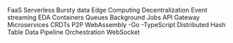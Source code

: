 FaaS
Serverless
Bursty data
Edge Computing
Decentralization
Event streaming
EDA
Containers
Queues
Background Jobs
API Gateway
Microservices
CRDTs
P2P
WebAssembly
  -Go
  -TypeScript
Distributed Hash Table
Data Pipeline Orchestration
WebSocket
